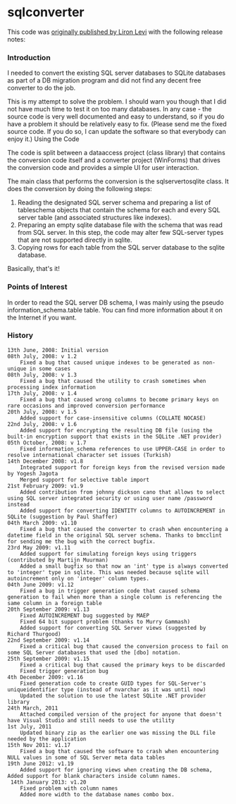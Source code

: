 # sqlconverter

This code was [originally published by Liron Levi](http://www.codeproject.com/Articles/26932/Convert-SQL-Server-DB-to-SQLite-DB) with the following release notes:

### Introduction

I needed to convert the existing SQL server databases to SQLite databases as part of a DB migration program and did not find any decent free converter to do the job.

This is my attempt to solve the problem. I should warn you though that I did not have much time to test it on too many databases. In any case - the source code is very well documented and easy to understand, so if you do have a problem it should be relatively easy to fix. (Please send me the fixed source code. If you do so, I can update the software so that everybody can enjoy it.)
Using the Code

The code is split between a dataaccess project (class library) that contains the conversion code itself and a converter project (WinForms) that drives the conversion code and provides a simple UI for user interaction.

The main class that performs the conversion is the sqlservertosqlite class. It does the conversion by doing the following steps:

1. Reading the designated SQL server schema and preparing a list of tableschema objects that contain the schema for each and every SQL server table (and associated structures like indexes).
2. Preparing an empty sqlite database file with the schema that was read from SQL server. In this step, the code may alter few SQL-server types that are not supported directly in sqlite.
3. Copying rows for each table from the SQL server database to the sqlite database.

Basically, that's it!

### Points of Interest

In order to read the SQL server DB schema, I was mainly using the pseudo information_schema.table table. You can find more information about it on the Internet if you want.

### History

    13th June, 2008: Initial version
    08th July, 2008: v 1.2
        Fixed a bug that caused unique indexes to be generated as non-unique in some cases
    08th July, 2008: v 1.3
        Fixed a bug that caused the utility to crash sometimes when processing index information
    17th July, 2008: v 1.4
        Fixed a bug that caused wrong columns to become primary keys on rare occasions and improved conversion performance
    20th July, 2008: v 1.5
        Added support for case-insensitive columns (COLLATE NOCASE)
    22nd July, 2008: v 1.6
        Added support for encrypting the resulting DB file (using the built-in encryption support that exists in the SQLite .NET provider)
    05th October, 2008: v 1.7
        Fixed information_schema references to use UPPER-CASE in order to resolve international character set issues (Turkish)
    14th December 2008: v1.8
        Integrated support for foreign keys from the revised version made by Yogesh Jagota
        Merged support for selective table import
    21st February 2009: v1.9
        Added contribution from johnny dickson cano that allows to select using SQL server integrated security or using user name /password instead
        Added support for converting IDENTITY columns to AUTOINCREMENT in SQLite (suggestion by Paul Shaffer)
    04th March 2009: v1.10
        Fixed a bug that caused the converter to crash when encountering a datetime field in the original SQL server schema. Thanks to bmcclint for sending me the bug with the correct bugfix.
    23rd May 2009: v1.11
        Added support for simulating foreign keys using triggers (contributed by Martijn Muurman)
        Added a small bugfix so that now an 'int' type is always converted to 'integer' type in sqlite. This was needed because sqlite will autoincrement only on 'integer' column types.
    04th June 2009: v1.12
        Fixed a bug in trigger generation code that caused schema generation to fail when more than a single column is referencing the same column in a foreign table
    20th September 2009: v1.13
        Fixed AUTOINCREMENT bug suggested by MAEP
        Fixed 64 bit support problem (thanks to Murry Gammash)
        Added support for converting SQL Server views (suggested by Richard Thurgood)
    22nd September 2009: v1.14
        Fixed a critical bug that caused the conversion process to fail on some SQL Server databases that used the [dbo] notation.
    25th September 2009: v1.15
        Fixed a critical bug that caused the primary keys to be discarded
        Fixed trigger generation bug
    4th December 2009: v1.16
        Fixed generation code to create GUID types for SQL-Server's uniqueidentifier type (instead of nvarchar as it was until now)
        Updated the solution to use the latest SQLite .NET provider library
    24th March, 2011
        Attached compiled version of the project for anyone that doesn't have Visual Studio and still needs to use the utility
    1st July, 2011
        Updated binary zip as the earlier one was missing the DLL file needed by the application
    15th Nov 2011: v1.17
        Fixed a bug that caused the software to crash when encountering NULL values in some of SQL Server meta data tables
    19th June 2012: v1.19
        Added support for ignoring views when creating the DB schema, Added support for blank characters inside column names.
     14th January 2013: v1.20
        Fixed problem with column names
        Added more width to the database names combo box. 
